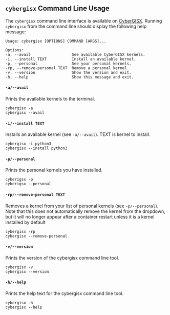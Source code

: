 
## `cybergisx` Command Line Usage

The `cybergisx` command line interface is available on [CyberGISX](https://cybergisx.cigi.illinois.edu/). Running `cybergisx` from the command line should display the following help message:

    Usage: cybergisx [OPTIONS] COMMAND [ARGS]...

    Options:
    -a, --avail                  See available CyberGISX kernels.
    -i, --install TEXT           Install an available kernel.
    -p, --personal               See your personal kernels.
    -rp, --remove-personal TEXT  Remove a personal kernel.
    -v, --version                Show the version and exit.
    -h, --help                   Show this message and exit.

#### `-a/--avail`

Prints the available kernels to the terminal.

    cybergisx -a
    cybergisx --avail

#### `-i/--install TEXT`

Installs an available kernel (see `-a/--avail`). TEXT is kernel to install.

    cybergisx -i python3
    cybergisx --install python3

#### `-p/--personal`

Prints the personal kernels you have installed.

    cyberigsx -p
    cyberigsx --personal

#### `-rp/--remove-personal TEXT`

Removes a kernel from your list of personal kernels (see `-p/--personal`). Note that
this does not automatically remove the kernel from the dropdown, but it will no longer
appear after a container restart unless it is a kernel installed by default

    cybergisx -rp
    cybergisx --remove-personal

#### `-v/--version`

Prints the version of the cybergisx command line tool.

    cybergisx -v
    cybergisx --version

#### `-h/--help`

Prints the help text for the cybergisx command line tool.

    cybergisx -h
    cybergisx --help

